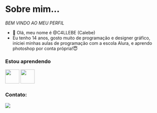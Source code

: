 # Sobre mim...
  *BEM VINDO AO MEU PERFIL*
- 👋 Olá, meu nome é @C4LLEBE (Calebe)
-  Eu tenho 14 anos, gosto muito de programação e designer gráfico, iniciei minhas aulas de programação com a escola Alura, e aprendo photoshop por conta própria!:innocent:
### Estou aprendendo

<img src="https://cdn.jsdelivr.net/gh/devicons/devicon/icons/html5/html5-original.svg" width="45"/> <img src="https://cdn.jsdelivr.net/gh/devicons/devicon/icons/photoshop/photoshop-line.svg" width="45"/>
          
                    
          
### Contato:

<div>

<a href = "mailto:calebe.ferreira@escola.pr.gov.br"><img src="https://img.shields.io/badge/Gmail-D14836?style=for-the-badge&logo=gmail&logoColor=white" target="_blank"></a>
 
</div>
            


<!---
C4LLEBE/C4LLEBE is a ✨ special ✨ repository because its `README.md` (this file) appears on your GitHub profile.
You can click the Preview link to take a look at your changes.
--->
